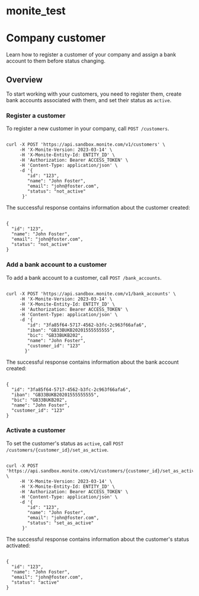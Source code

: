 # monite_test
# Company customer
Learn how to register a customer of your company and assign a bank account to them before status changing.
## Overview
To start working with your customers, you need to register them, create bank accounts associated with them, and set their status as `active`.
### Register a customer
To register a new customer in your company, call `POST /customers`.
```

curl -X POST 'https://api.sandbox.monite.com/v1/customers' \
     -H 'X-Monite-Version: 2023-03-14' \
     -H 'X-Monite-Entity-Id: ENTITY_ID' \
     -H 'Authorization: Bearer ACCESS_TOKEN' \
     -H 'Content-Type: application/json' \
     -d '{
        "id": "123",
        "name": "John Foster",
        "email": "john@foster.com",
        "status": "not_active"
      }'

```
The successful response contains information about the customer created:
```

{
  "id": "123",
  "name": "John Foster",
  "email": "john@foster.com",
  "status": "not_active"
}

```
### Add a bank account to a customer
To add a bank account to a customer, call `POST /bank_accounts`.

```

curl -X POST 'https://api.sandbox.monite.com/v1/bank_accounts' \
     -H 'X-Monite-Version: 2023-03-14' \
     -H 'X-Monite-Entity-Id: ENTITY_ID' \
     -H 'Authorization: Bearer ACCESS_TOKEN' \
     -H 'Content-Type: application/json' \
     -d '{
        "id": "3fa85f64-5717-4562-b3fc-2c963f66afa6",
        "iban": "GB33BUKB20201555555555",
        "bic": "GB33BUKB202",
        "name": "John Foster",
        "customer_id": "123"
       }'

```

The successful response contains information about the bank account created:
```

{
  "id": "3fa85f64-5717-4562-b3fc-2c963f66afa6",
  "iban": "GB33BUKB20201555555555",
  "bic": "GB33BUKB202",
  "name": "John Foster",
  "customer_id": "123"
}

```
### Activate a customer
To set the customer's status as `active`, call `POST /customers/{customer_id}/set_as_active`.
```

curl -X POST 'https://api.sandbox.monite.com/v1/customers/{customer_id}/set_as_active' \
     -H 'X-Monite-Version: 2023-03-14' \
     -H 'X-Monite-Entity-Id: ENTITY_ID' \
     -H 'Authorization: Bearer ACCESS_TOKEN' \
     -H 'Content-Type: application/json' \
     -d '{
        "id": "123",
        "name": "John Foster",
        "email": "john@foster.com",
        "status": "set_as_active"
      }'

```
The successful response contains information about the customer's status activated:
```

{
  "id": "123",
  "name": "John Foster",
  "email": "john@foster.com",
  "status": "active"
}

